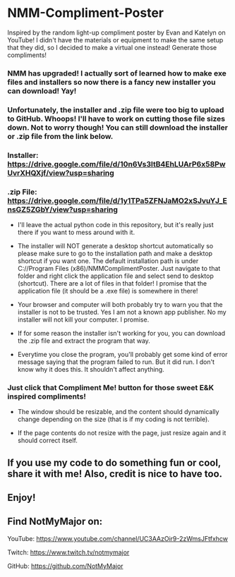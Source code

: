 # NMM-Compliment-Poster
Inspired by the random light-up compliment poster by Evan and Katelyn on YouTube! I didn't have the materials or equipment to make the same setup that they did, so I decided to make a virtual one instead! Generate those compliments!

### NMM has upgraded! I actually sort of learned how to make exe files and installers so now there is a fancy new installer you can download! Yay!

### Unfortunately, the installer and .zip file were too big to upload to GitHub. Whoops! I'll have to work on cutting those file sizes down. Not to worry though! You can still download the installer or .zip file from the link below.

### Installer: https://drive.google.com/file/d/10n6Vs3ltB4EhLUArP6x58PwUvrXHQXjf/view?usp=sharing
### .zip File: https://drive.google.com/file/d/1y1TPa5ZFNJaMO2xSJvuYJ_EnsGZ5ZGbY/view?usp=sharing

- I'll leave the actual python code in this repository, but it's really just there if you want to mess around with it.

- The installer will NOT generate a desktop shortcut automatically so please make sure to go to the installation path and make a desktop shortcut if you want one. The default installation path is under C://Program Files (x86)/NMMComplimentPoster. Just navigate to that folder and right click the application file and select send to desktop (shortcut). There are a lot of files in that folder! I promise that the application file (it should be a .exe file) is somewhere in there!

- Your browser and computer will both probably try to warn you that the installer is not to be trusted. Yes I am not a known app publisher. No my installer will not kill your computer. I promise.

- If for some reason the installer isn't working for you, you can download the .zip file and extract the program that way.

- Everytime you close the program, you'll probably get some kind of error message saying that the program failed to run. But it did run. I don't know why it does this. It shouldn't affect anything.

### Just click that Compliment Me! button for those sweet E&K inspired compliments!

- The window should be resizable, and the content should dynamically change depending on the size (that is if my coding is not terrible). 

- If the page contents do not resize with the page, just resize again and it should correct itself.

## If you use my code to do something fun or cool, share it with me! Also, credit is nice to have too.
## Enjoy!

## Find NotMyMajor on:

YouTube: https://www.youtube.com/channel/UC3AAzOir9-2zWmsJFtfxhcw

Twitch: https://www.twitch.tv/notmymajor

GitHub: https://github.com/NotMyMajor
